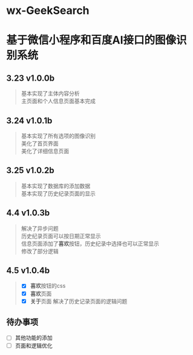 # wx-GeekSearch
基于微信小程序和百度AI接口的图像识别系统
====

3.23 v1.0.0b
---
> 基本实现了主体内容分析<br>主页面和个人信息页面基本完成

3.24 v1.0.1b
---

> 基本实现了所有选项的图像识别<br>美化了首页界面<br>美化了详细信息页面

3.25 v1.0.2b
---
> 基本实现了数据库的添加数据<br>基本实现了历史纪录页面的显示

4.4 v1.0.3b
---
> 解决了异步问题<br>历史纪录页面可以按日期正常显示<br>信息页面添加了**喜欢**按钮，历史纪录中选择也可以正常显示<br>修改了部分逻辑

4.5 v1.0.4b
---
> - [x] **喜欢**按钮的css 
> - [x] **喜欢**页面
> - [x] **关于**页面
> 解决了历史记录页面的逻辑问题


待办事项
---
- [ ] 其他功能的添加
- [ ] 页面和逻辑优化

